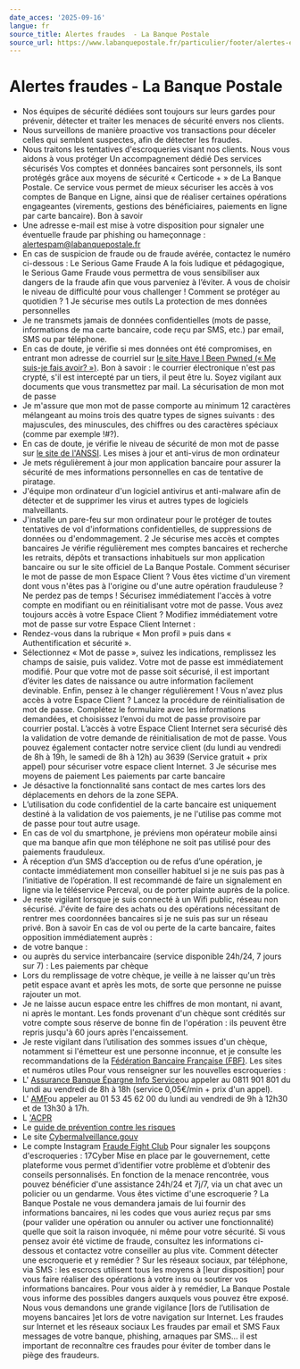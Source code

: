 ```yaml
---
date_acces: '2025-09-16'
langue: fr
source_title: Alertes fraudes  - La Banque Postale
source_url: https://www.labanquepostale.fr/particulier/footer/alertes-et-fraudes.html
---
```


# Alertes fraudes  - La Banque Postale

- Nos équipes de sécurité dédiées sont toujours sur leurs gardes pour prévenir, détecter et traiter les menaces de sécurité envers nos clients.
- Nous surveillons de manière proactive vos transactions pour déceler celles qui semblent suspectes, afin de détecter les fraudes.
- Nous traitons les tentatives d'escroqueries visant nos clients.
Nous vous aidons à vous protéger
Un accompagnement dédié
Des services sécurisés
Vos comptes et données bancaires sont personnels, ils sont protégés grâce aux moyens de sécurité « Certicode + » de La Banque Postale. Ce service vous permet de mieux sécuriser les accès à vos comptes de Banque en Ligne, ainsi que de réaliser certaines opérations engageantes (virements, gestions des bénéficiaires, paiements en ligne par carte bancaire).
Bon à savoir
- Une adresse e-mail est mise à votre disposition pour signaler une éventuelle fraude par phishing ou hameçonnage :
[alertespam@labanquepostale.fr](mailto:alertespam@labanquepostale.fr)
- En cas de suspicion de fraude ou de fraude avérée, contactez le numéro ci-dessous :
Le Serious Game Fraude
A la fois ludique et pédagogique, le Serious Game Fraude vous permettra de vous sensibiliser aux dangers de la fraude afin que vous parveniez à l’éviter. A vous de choisir le niveau de difficulté pour vous challenger !
Comment se protéger au quotidien ?
1
Je sécurise mes outils
La protection de mes données personnelles
- Je ne transmets jamais de données confidentielles (mots de passe, informations de ma carte bancaire, code reçu par SMS, etc.) par email, SMS ou par téléphone.
- En cas de doute, je vérifie si mes données ont été compromises, en entrant mon adresse de courriel sur
[le site Have I Been Pwned (« Me suis-je fais avoir? »)](https://haveibeenpwned.com/).
Bon à savoir : le courrier électronique n'est pas crypté, s'il est intercepté par un tiers, il peut être lu. Soyez vigilant aux documents que vous transmettez par mail.
La sécurisation de mon mot de passe
- Je m'assure que mon mot de passe comporte au minimum 12 caractères mélangeant au moins trois des quatre types de signes suivants : des majuscules, des minuscules, des chiffres ou des caractères spéciaux (comme par exemple !#?).
- En cas de doute, je vérifie le niveau de sécurité de mon mot de passe sur
[le site de l'ANSSI](https://www.ssi.gouv.fr/guide/mot-de-passe/).
Les mises à jour et anti-virus de mon ordinateur
- Je mets régulièrement à jour mon application bancaire pour assurer la sécurité de mes informations personnelles en cas de tentative de piratage.
- J'équipe mon ordinateur d'un logiciel antivirus et anti-malware afin de détecter et de supprimer les virus et autres types de logiciels malveillants.
- J'installe un pare-feu sur mon ordinateur pour le protéger de toutes tentatives de vol d'informations confidentielles, de suppressions de données ou d'endommagement.
2
Je sécurise mes accès et comptes bancaires
Je vérifie régulièrement mes comptes bancaires et recherche les retraits, dépôts et transactions inhabituels sur mon application bancaire ou sur le site officiel de La Banque Postale.
Comment sécuriser le mot de passe de mon Espace Client ?
Vous êtes victime d'un virement dont vous n'êtes pas à l'origine ou d'une autre opération frauduleuse ? Ne perdez pas de temps ! Sécurisez immédiatement l'accès à votre compte en modifiant ou en réinitialisant votre mot de passe.
Vous avez toujours accès à votre Espace Client ?
Modifiez immédiatement votre mot de passe sur votre Espace Client Internet :
- Rendez-vous dans la rubrique « Mon profil » puis dans « Authentification et sécurité ».
- Sélectionnez « Mot de passe », suivez les indications, remplissez les champs de saisie, puis validez.
Votre mot de passe est immédiatement modifié. Pour que votre mot de passe soit sécurisé, il est important d’éviter les dates de naissance ou autre information facilement devinable. Enfin, pensez à le changer régulièrement !
Vous n'avez plus accès à votre Espace Client ?
Lancez la procédure de réinitialisation de mot de passe. Complétez le formulaire avec les informations demandées, et choisissez l’envoi du mot de passe provisoire par courrier postal. L’accès à votre Espace Client Internet sera sécurisé dès la validation de votre demande de réinitialisation de mot de passe.
Vous pouvez également contacter notre service client (du lundi au vendredi de 8h à 19h, le samedi de 8h à 12h) au 3639 (Service gratuit + prix appel) pour sécuriser votre espace client Internet.
3
Je sécurise mes moyens de paiement
Les paiements par carte bancaire
- Je désactive la fonctionnalité sans contact de mes cartes lors des déplacements en dehors de la zone SEPA.
- L’utilisation du code confidentiel de la carte bancaire est uniquement destiné à la validation de vos paiements, je ne l'utilise pas comme mot de passe pour tout autre usage.
- En cas de vol du smartphone, je préviens mon opérateur mobile ainsi que ma banque afin que mon téléphone ne soit pas utilisé pour des paiements frauduleux.
- À réception d’un SMS d’acception ou de refus d’une opération, je contacte immédiatement mon conseiller habituel si je ne suis pas pas à l’initiative de l’opération. Il est recommandé de faire un signalement en ligne via le téléservice Perceval, ou de porter plainte auprès de la police.
- Je reste vigilant lorsque je suis connecté à un Wifi public, réseau non sécurisé. J'évite de faire des achats ou des opérations nécessitant de rentrer mes coordonnées bancaires si je ne suis pas sur un réseau privé.
Bon à savoir
En cas de vol ou perte de la carte bancaire, faites opposition immédiatement auprès :
- de votre banque :
- ou auprès du service interbancaire (service disponible 24h/24, 7 jours sur 7) :
Les paiements par chèque
- Lors du remplissage de votre chèque, je veille à ne laisser qu'un très petit espace avant et après les mots, de sorte que personne ne puisse rajouter un mot.
- Je ne laisse aucun espace entre les chiffres de mon montant, ni avant, ni après le montant. Les fonds provenant d'un chèque sont crédités sur votre compte sous réserve de bonne fin de l'opération : ils peuvent être repris jusqu'à 60 jours après l'encaissement.
- Je reste vigilant dans l’utilisation des sommes issues d'un chèque, notamment si l'émetteur est une personne inconnue, et je consulte les recommandations de la
[Fédération Bancaire Française (FBF)](https://www.fbf.fr/fr/bibliotheque/).
Les sites et numéros utiles
Pour vous renseigner sur les nouvelles escroqueries :
- L'
[Assurance Banque Épargne Info Service](https://www.abe-infoservice.fr/)ou appeler au 0811 901 801 du lundi au vendredi de 8h à 18h (service 0,05€/min + prix d'un appel).
- L'
[AMF](https://www.amf-france.org/)ou appeler au 01 53 45 62 00 du lundi au vendredi de 9h à 12h30 et de 13h30 à 17h.
- L
['ACPR](https://acpr.banque-france.fr/)
- Le
[guide de prévention contre les risques](https://www.abe-infoservice.fr/sites/default/files/media/2021/03/29/guide_de_prevention_contre_les_arnaques_0.pdf)
- Le site
[Cybermalveillance.gouv](https://www.cybermalveillance.gouv.fr/)
- Le compte Instagram
[Fraude Fight Club](https://www.instagram.com/fraudefightclub/)
Pour signaler les soupçons d'escroqueries :
17Cyber
Mise en place par le gouvernement, cette plateforme vous permet d’identifier votre problème et d’obtenir des conseils personnalisés. En fonction de la menace rencontrée, vous pouvez bénéficier d'une assistance 24h/24 et 7j/7, via un chat avec un policier ou un gendarme.
Vous êtes victime d'une escroquerie ?
La Banque Postale ne vous demandera jamais de lui fournir des informations bancaires, ni les codes que vous auriez reçus par sms (pour valider une opération ou annuler ou activer une fonctionnalité) quelle que soit la raison invoquée, ni même pour votre sécurité. Si vous pensez avoir été victime de fraude, consultez les informations ci-dessous et contactez votre conseiller au plus vite.
Comment détecter une escroquerie et y remédier ?
Sur les réseaux sociaux, par téléphone, via SMS : les escrocs utilisent tous les moyens à
[leur disposition] pour vous faire réaliser des opérations à votre insu ou soutirer vos informations bancaires.
Pour vous aider à y remédier, La Banque Postale vous informe des possibles dangers auxquels vous pouvez être exposé. Nous vous demandons une grande vigilance
[lors de l’utilisation de moyens bancaires ]et lors de votre navigation sur Internet.
Les fraudes sur Internet et les réseaux sociaux
Les fraudes par email et SMS
Faux messages de votre banque, phishing, arnaques par SMS... il est important de reconnaître ces fraudes pour éviter de tomber dans le piège des fraudeurs.